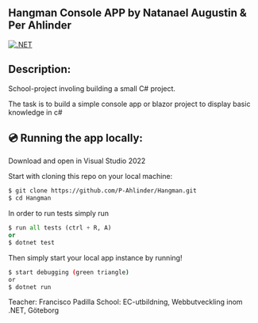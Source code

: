 ## Hangman Console APP by Natanael Augustin & Per Ahlinder
[![.NET](https://github.com/P-Ahlinder/Hangman/actions/workflows/tests.yml/badge.svg)](https://github.com/P-Ahlinder/Hangman/actions/workflows/tests.yml)

## Description:

School-project involing building a small C# project. 

The task is to build a simple console app or blazor project to display basic knowledge in c#

## 💿 Running the app locally:

Download and open in Visual Studio 2022

Start with cloning this repo on your local machine:

```sh
$ git clone https://github.com/P-Ahlinder/Hangman.git
$ cd Hangman
```

In order to run tests simply run

```py
$ run all tests (ctrl + R, A)
or
$ dotnet test
```

Then simply start your local app instance by running!

```sh
$ start debugging (green triangle)
or
$ dotnet run
```

Teacher: Francisco Padilla
School: EC-utbildning, Webbutveckling inom .NET, Göteborg
